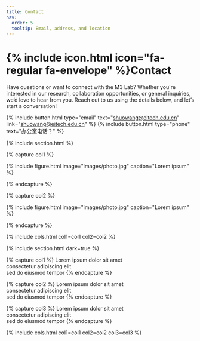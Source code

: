 ```yaml
---
title: Contact
nav:
  order: 5
  tooltip: Email, address, and location
---
```


# {% include icon.html icon="fa-regular fa-envelope" %}Contact

Have questions or want to connect with the M3 Lab? Whether you're interested in our research, collaboration opportunities, or general inquiries, we’d love to hear from you. Reach out to us using the details below, and let’s start a conversation!

{%
  include button.html
  type="email"
  text="shuowang@eitech.edu.cn"
  link="shuowang@eitech.edu.cn"
%}
{%
  include button.html
  type="phone"
  text="办公室电话？"
%}

{% include section.html %}

{% capture col1 %}

{%
  include figure.html
  image="images/photo.jpg"
  caption="Lorem ipsum"
%}

{% endcapture %}

{% capture col2 %}

{%
  include figure.html
  image="images/photo.jpg"
  caption="Lorem ipsum"
%}

{% endcapture %}

{% include cols.html col1=col1 col2=col2 %}

{% include section.html dark=true %}

{% capture col1 %}
Lorem ipsum dolor sit amet  
consectetur adipiscing elit  
sed do eiusmod tempor
{% endcapture %}

{% capture col2 %}
Lorem ipsum dolor sit amet  
consectetur adipiscing elit  
sed do eiusmod tempor
{% endcapture %}

{% capture col3 %}
Lorem ipsum dolor sit amet  
consectetur adipiscing elit  
sed do eiusmod tempor
{% endcapture %}

{% include cols.html col1=col1 col2=col2 col3=col3 %}
